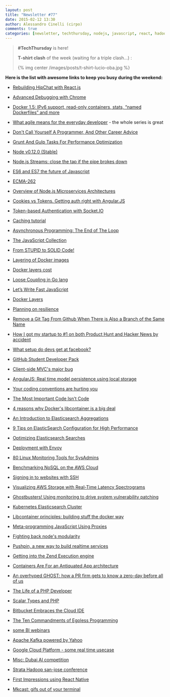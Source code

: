 ```yaml
---
layout: post
title: "Newsletter #77"
date: 2015-02-12 13:30
author: Alessandro Cinelli (cirpo)
comments: true
categories: [newsletter, techthursday, nodejs, javascript, react, hadoop, docker, angularjs, socketio, elasticsearch ]
---
```


> **#TechThursday** is here!
>
> **T-shirt clash** of the week (waiting for a triple clash...) :
>
> {% img center /images/posts/t-shirt-lucio-oba.jpg %}



**Here is the list with awesome links to keep you busy during the weekend:**


* [Rebuilding HipChat with React.js](http://buff.ly/1vj5XFH)

* [Advanced Debugging with Chrome](http://buff.ly/1zJXSiP)

* [Docker 1.5: IPv6 support, read-only containers, stats, “named Dockerfiles” and more](http://buff.ly/1INywqg)

* [What agile means for the everyday developer](http://bit.ly/1KOudqp) - the whole series is great

* [Don't Call Yourself A Programmer, And Other Career Advice](http://bit.ly/19b67dT)
<!-- more -->
* [Grunt And Gulp Tasks For Performance Optimization](http://bit.ly/1Mf2Rx3)

* [Node v0.12.0 (Stable)](http://blog.nodejs.org/2015/02/06/node-v0-12-0-stable/)

* [Node.js Streams: close the tap if the pipe brokes down](https://www.youtube.com/watch?v=CO2K2Mugrwc)

* [ES6 and ES7 the future of Javascript](https://www.youtube.com/watch?v=6AytbSdWBKg)

* [ECMA-262](http://dmitrysoshnikov.com/ecmascript/javascript-the-core/)

* [Overview of Node.js Microservices Architectures](https://codegeekk.wordpress.com/2015/02/11/overview-of-node-js-microservices-architectures/)

* [Cookies vs Tokens. Getting auth right with Angular.JS](https://auth0.com/blog/2014/01/07/angularjs-authentication-with-cookies-vs-token/)

* [Token-based Authentication with Socket.IO](https://auth0.com/blog/2014/01/15/auth-with-socket-io/)

* [Caching tutorial](https://www.mnot.net/cache_docs/)

* [Asynchronous Programming: The End of The Loop](https://egghead.io/series/mastering-asynchronous-programming-the-end-of-the-loop)

* [The JavaScript Collection](https://medium.com/the-javascript-collection)

* [From STUPID to SOLID Code!](http://williamdurand.fr/2013/07/30/from-stupid-to-solid-code/)

* [Layering of Docker images](http://tuhrig.de/layering-of-docker-images/)

* [Docker layers cost](https://medium.com/@vaceletm/docker-layers-cost-b28cb13cb627)

* [Loose Coupling in Go lang](http://blog.8thlight.com/javier-saldana/2015/02/06/loose-coupling-in-go-lang.html)

* [Let’s Write Fast JavaScript](https://medium.com/the-javascript-collection/lets-write-fast-javascript-2b03c5575d9e)

* [Docker Layers](https://docs.docker.com/terms/layer/)

* [Planning on resilience](http://sethgodin.typepad.com/seths_blog/2015/01/planning-on-resilience.html)

* [Remove a Git Tag From Github When There is Also a Branch of the Same Name](http://bit.ly/1KLN0oe)

* [How I got my startup to #1 on both Product Hunt and Hacker News by accident](http://buff.ly/1FtjGQp)

* [What setup do devs get at facebook?](http://buff.ly/1xZaD3v)

* [GitHub Student Developer Pack](http://buff.ly/1xY8xkB)

* [Client-side MVC's major bug](http://buff.ly/1IweEYC)

* [AngularJS: Real time model persistence using local storage](http://buff.ly/1zxqqvB)

* [Your coding conventions are hurting you](http://buff.ly/1C8t0bh)

* [The Most Important Code Isn't Code](http://buff.ly/1ySAQSN)

* [4 reasons why Docker's libcontainer is a big deal](http://buff.ly/1ENwh3f)

* [An Introduction to Elasticsearch Aggregations](http://blog.qbox.io/elasticsearch-aggregations)

* [9 Tips on ElasticSearch Configuration for High Performance](https://www.loggly.com/blog/nine-tips-configuring-elasticsearch-for-high-performance/)

* [Optimizing Elasticsearch Searches](https://www.found.no/foundation/optimizing-elasticsearch-searches/)

* [Deployment with Envoy](https://serversforhackers.com/deploy-envoy/)

* [80 Linux Monitoring Tools for SysAdmins](https://blog.serverdensity.com/80-linux-monitoring-tools-know/)

* [Benchmarking NoSQL on the AWS Cloud](http://lynnlangit.com/2015/01/28/lessons-learned-benchmarking-nosql-on-the-aws-cloud-aerospikedb-and-redis/)

* [Signing in to websites with SSH](https://vtllf.org/blog/ssh-web-sign-in)

* [Visualizing AWS Storage with Real-Time Latency Spectrograms](https://sysdigcloud.com/aws-storage-latency-sysdig-spectrogram/)

* [Ghostbusters! Using monitoring to drive system vulnerability patching](http://blog.devopsguys.com/2015/02/09/ghostbusters-using-monitoring-to-drive-system-vulnerability-patching/)

* [Kubernetes Elasticsearch Cluster](https://github.com/pires/kubernetes-elasticsearch-cluster)

* [Libcontainer principles: building stuff the docker way](http://buff.ly/16BYVpq)

* [Meta-programming JavaScript Using Proxies](http://buff.ly/16NDIcW)

* [Fighting back node's modularity](http://buff.ly/16ND7I2)

* [Pushpin, a new way to build realtime services](http://buff.ly/1D5Pxa2)

* [Getting into the Zend Execution engine](http://buff.ly/1vwdXZG)

* [Containers Are For an Antiquated App architecture](http://buff.ly/1yQOFRF)

* [An overhyped GHOST: how a PR firm gets to know a zero-day before all of us](http://buff.ly/1zWIUaY)

* [The Life of a PHP Developer](http://buff.ly/1IiaMdr)

* [Scalar Types and PHP](http://blog.ircmaxell.com/2015/02/scalar-types-and-php.html)

* [Bitbucket Embraces the Cloud IDE](https://blog.codeanywhere.com/bitbucket-embraces-the-cloud-ide/)

* [The Ten Commandments of Egoless Programming](http://blog.codinghorror.com/the-ten-commandments-of-egoless-programming/)

* [some BI webinars](http://passbaconference.com/2015/Learn/Webinar.aspx)

* [Apache Kafka powered by Yahoo](http://radar.oreilly.com/2014/12/building-apache-kafka-from-scratch.html?imm_mid=0cc8e2&cmp=em-data-na-na-newsltr_20150211)

* [Google Cloud Platform - some real time usecase](http://googlecloudplatform.blogspot.ae/2015/02/solutions-for-real-time-applications-on-Google-Cloud-Platform.html)

* [Misc: Dubai AI competition](http://www.arabianbusiness.com/dubai-launches-1m-award-find-best-ai-robotics-use-581751.html)

* [Strata Hadoop san-jose conference](http://www.kdnuggets.com/2015/02/big-data-trends-strata-hadoop-san-jose.html)

* [First Impressions using React Native](http://buff.ly/16zF4at)

* [Mkcast: gifs out of your terminal](http://buff.ly/1C0tGgb)
